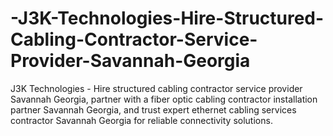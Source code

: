 # -J3K-Technologies-Hire-Structured-Cabling-Contractor-Service-Provider-Savannah-Georgia
J3K Technologies - Hire structured cabling contractor service provider Savannah Georgia, partner with a fiber optic cabling contractor installation partner Savannah Georgia, and trust expert ethernet cabling services contractor Savannah Georgia for reliable connectivity solutions.  
